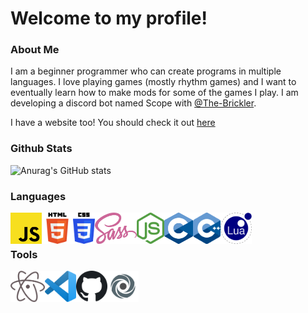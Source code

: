 # Welcome to my profile!
### About Me
I am a beginner programmer who can create programs in multiple languages. I love playing games (mostly rhythm games) and I want to eventually learn how to make mods for some of the games I play. I am developing a discord bot named Scope with [@The-Brickler](https://github.com/The-Brickler).


I have a website too! You should check it out [here](https://xtract.space/)

### Github Stats
![Anurag's GitHub stats](https://github-readme-stats.vercel.app/api?username=AnyMinorDeerPanda&show_icons=true&theme=radical&include_all_commits=true)

### Languages
[<img align="left" alt="JavaScript" height="50px" src="/images/javascript.png">](https://www.javascript.com)
[<img align="left" alt="HTML" height="50px" src="/images/HTML.png">](https://html.com/)
[<img align="left" alt="CSS" height="50px" src="/images/CSS.png">](https://www.w3.org/TR/CSS/#css)
[<img align="left" alt="SASS" height="50px" src="/images/SASS.png">](https://sass-lang.com/)
[<img align="left" alt="nodejs" height="50px" src="/images/nodejs.png">](nodejs.org/)
[<img align="left" alt="C" height="50px" src="/images/C.png">](cppreference.com/)
[<img align="left" alt="CPP" height="50px" src="/images/CPP.png">](cppreference.com/)
[<img align="left" alt="Lua" height="50px" src="/images/lua.png">](https://www.lua.org/)
<br><br>
### Tools
[<img align="left" alt="atom" height="50px" src="/images/atom.png">](https://atom.io/)
[<img align="left" alt="vscode" height="50px" src="/images/vscode.png">](https://code.visualstudio.com/)
[<img align="left" alt="GitHub" height="50px" src="/images/github.png">](https://github.com/)
[<img align="left" alt="replit" height="50px" src="/images/replit.png">](https://replit.com/)
